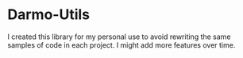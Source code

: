 # Darmo-Utils

I created this library for my personal use to avoid rewriting the same samples of code in each project.
I might add more features over time.
